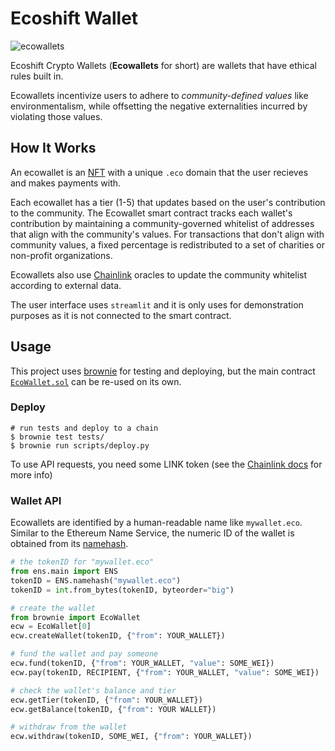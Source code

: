 # Ecoshift Wallet
![ecowallets](https://user-images.githubusercontent.com/48187500/143511469-b21b5f82-b739-44e1-ad56-ce07932d5d2d.png)

Ecoshift Crypto Wallets (**Ecowallets** for short) are wallets that have ethical rules built in.   

Ecowallets incentivize users to adhere to _community-defined values_ like environmentalism, while offsetting the negative externalities incurred by violating those values.  


## How It Works

An ecowallet is an [NFT](https://ethereum.org/en/nft/) with a unique `.eco` domain that the user recieves and makes payments with.   

Each ecowallet has a tier (1-5) that updates based on the user's contribution to the community. The Ecowallet smart contract tracks each wallet's contribution by maintaining a community-governed whitelist of addresses that align with the community's values. For transactions that don't align with community values, a fixed percentage is redistributed to a set of charities or non-profit organizations.  

Ecowallets also use [Chainlink](https://chain.link/) oracles to update the community whitelist according to external data.

The user interface uses `streamlit` and it is only uses for demonstration purposes as it is not connected to the smart contract.

## Usage

This project uses [brownie](https://github.com/eth-brownie/brownie) for testing and deploying, but the main contract [`EcoWallet.sol`](https://github.com/nalexai/ecoshift/blob/main/ecoshift/contracts/EcoWallet.sol) can be re-used on its own. 

### Deploy
```shell
# run tests and deploy to a chain
$ brownie test tests/
$ brownie run scripts/deploy.py
```

To use API requests, you need some LINK token (see the [Chainlink docs](https://docs.chain.link/docs/advanced-tutorial/) for more info)

### Wallet API
Ecowallets are identified by a human-readable name like `mywallet.eco`. Similar to the Ethereum Name Service, the numeric ID of the wallet is obtained from its [namehash](https://docs.ens.domains/contract-api-reference/name-processing). 
```python
# the tokenID for "mywallet.eco"
from ens.main import ENS
tokenID = ENS.namehash("mywallet.eco")
tokenID = int.from_bytes(tokenID, byteorder="big")

# create the wallet
from brownie import EcoWallet
ecw = EcoWallet[0]
ecw.createWallet(tokenID, {"from": YOUR_WALLET})

# fund the wallet and pay someone
ecw.fund(tokenID, {"from": YOUR_WALLET, "value": SOME_WEI}) 
ecw.pay(tokenID, RECIPIENT, {"from": YOUR_WALLET, "value": SOME_WEI}) 

# check the wallet's balance and tier
ecw.getTier(tokenID, {"from": YOUR_WALLET})
ecw.getBalance(tokenID, {"from": YOUR WALLET})

# withdraw from the wallet
ecw.withdraw(tokenID, SOME_WEI, {"from": YOUR_WALLET})

```
